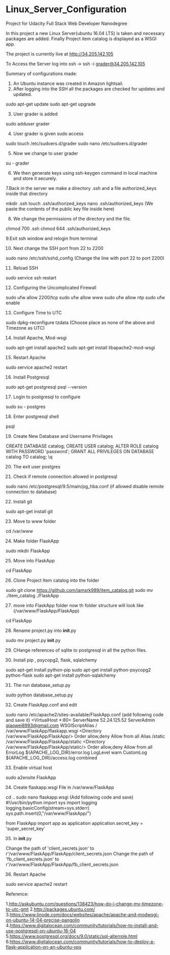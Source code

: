 # Linux_Server_Configuration
Project for Udacity Full Stack Web Developer Nanodegree

In this project a new Linux Server(ubuntu 16.04 LTS) is taken and necessary packages are added. Finally Project item catalog is displayed as a WSGI app.

The project is currently live at http://34.205.142.105

To Access the Server log into ssh -> ssh -i <privatekey> grader@34.205.142.105


Summary of configurations made:

1. An Ubuntu instance was created in Amazon lightsail.
2. After logging into the SSH all the packages are checked for updates and updated.

sudo apt-get update
sudo apt-get upgrade

3. User grader is added

sudo adduser grader

4. User grader is given sudo access

sudo touch /etc/sudoers.d/grader
sudo nano /etc/sudoers.d/grader

5. Now we change to user grader

su - grader

6. We then generate keys using ssh-keygen command in local machine and store it securely.

7.Back in the server we make a directory .ssh and a file authorized_keys inside that directory

mkdir .ssh
touch .ssh/authorized_keys
nano .ssh/authorized_keys
(We paste the contents of the public key file inside here)

8. We change the permissions of the directory and the file.

chmod 700 .ssh
chmod 644 .ssh/authorized_keys

9.Exit ssh window and relogin from terminal

10. Next change the SSH port from 22 to 2200

sudo nano /etc/ssh/sshd_config
(Change the line with port 22 to port 2200)

11. Reload SSH

sudo service ssh restart

12. Configuring the Uncomplicated Firewall

sudo ufw allow 2200/tcp
sudo ufw allow www
sudo ufw allow ntp
sudo ufw enable

13. Configure Time to UTC

sudo dpkg-reconfigure tzdata
(Choose place as none of the above and Timezone as UTC)

14. Install Apache, Mod-wsgi

sudo apt-get install apache2
sudo apt-get install libapache2-mod-wsgi

15. Restart Apache

sudo service apache2 restart

16. Install Postgresql

sudo apt-get postgresql
psql --version

17. Login to postgresql to configure

sudo su - postgres

18. Enter postgresql shell

psql

19. Create New Database and Username Privilages

CREATE DATABASE catalog;
CREATE USER catalog;
ALTER ROLE catalog WITH PASSWORD 'password';
GRANT ALL PRIVILEGES ON DATABASE catalog TO catalog;
\q

20. The exit user postgres

21. Check if remote connection allowed in postgresql

sudo nano /etc/postgresql/9.5/main/pg_hba.conf
(if allowed disable remote connection to database)

22. Install git

sudo apt-get install git

23. Move to www folder

cd /var/www

24. Make folder FlaskApp

sudo mkdir FlaskApp

25. Move into FlaskApp

cd FlaskApp

26. Clone Project Item catalog into the folder

sudo git clone https://github.com/iamsrk989/item_catalog.git
sudo mv ./item_catalog ./FlaskApp

27. move into FlaskApp folder now th folder structure will look like (/var/www/FlaskApp/FlaskApp)

cd FlaskApp

28. Rename project.py into __init__.py

sudo mv project.py __init__.py

29. CHange references of sqlite to postgresql in all the python files.

30. Install pip , psycopg2, flask, sqlalchemy

sudo apt-get install python-pip
sudo apt-get install python-psycopg2 python-flask
sudo apt-get install python-sqlalchemy

31. The run database_setup.py

sudo python database_setup.py

32. Create FlaskApp.conf and edit

sudo nano /etc/apache2/sites-available/FlaskApp.conf
(add following code and save it)
<VirtualHost *:80>
	ServerName 52.24.125.52
	ServerAdmin qiaowei8993@gmail.com
	WSGIScriptAlias / /var/www/FlaskApp/flaskapp.wsgi
	<Directory /var/www/FlaskApp/FlaskApp/>
		Order allow,deny
		Allow from all
	</Directory>
	Alias /static /var/www/FlaskApp/FlaskApp/static
	<Directory /var/www/FlaskApp/FlaskApp/static/>
		Order allow,deny
		Allow from all
	</Directory>
	ErrorLog ${APACHE_LOG_DIR}/error.log
	LogLevel warn
	CustomLog ${APACHE_LOG_DIR}/access.log combined
</VirtualHost>

33. Enable virtual host

sudo a2ensite FlaskApp

34. Create flaskapp.wsgi File in /var/www/FlaskApp

cd ..
sudo nano flaskapp.wsgi
(Add following code and save)
#!/usr/bin/python
import sys
import logging
logging.basicConfig(stream=sys.stderr)
sys.path.insert(0,"/var/www/FlaskApp/")

from FlaskApp import app as application
application.secret_key = 'super_secret_key'

35. In __init__.py

Change the path of 'client_secrets.json' to r'/var/www/FlaskApp/FlaskApp/client_secrets.json
Change the path of 'fb_client_secrets.json' to r'/var/www/FlaskApp/FlaskApp/fb_client_secrets.json

36. Restart Apache

sudo service apache2 restart



Reference:

1.http://askubuntu.com/questions/138423/how-do-i-change-my-timezone-to-utc-gmt
2.http://packages.ubuntu.com/
3.https://www.linode.com/docs/websites/apache/apache-and-modwsgi-on-ubuntu-14-04-precise-pangolin
4.https://www.digitalocean.com/community/tutorials/how-to-install-and-use-postgresql-on-ubuntu-16-04
5.https://www.postgresql.org/docs/9.0/static/sql-alterrole.html
6.https://www.digitalocean.com/community/tutorials/how-to-deploy-a-flask-application-on-an-ubuntu-vps

